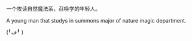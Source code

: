 一个攻读自然魔法系，召唤学的年轻人。

A young man that studys in summons major of nature magic department.

(╹ڡ╹ )
<!-- <div align="center">

| <a href="https://github.com/anuraghazra/github-readme-stats"><img align="center" src="https://github-readme-stats.vercel.app/api?username=ninthseason&show_icons=true&include_all_commits=true&theme=buefy&hide_border=true" alt="Anurag's github stats" /></a> | <a href="https://github.com/anuraghazra/github-readme-stats"><img align="center" src="https://github-readme-stats.vercel.app/api/top-langs/?username=ninthseason&layout=compact&theme=buefy&hide_border=true&hide=Lua" /></a> |
| ------------- | ------------- |

</div> -->
